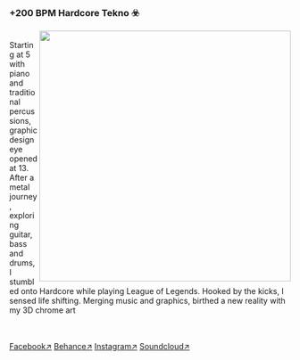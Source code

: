 ### +200 BPM Hardcore Tekno ☣️ 
<a href="https://www.instagram.com/bayremlikebayrem/" target="_blank"><img src="https://i.imgur.com/eKy5y6d.png" width=450 align="right"/></a>
<p align="left">
</br>
Starting at 5 with piano and traditional percussions, graphic design eye opened at 13. After a metal journey, exploring guitar, bass and drums, I stumbled onto Hardcore while playing League of Legends. Hooked by the kicks, I sensed life shifting. Merging music and graphics, birthed a new reality with my 3D chrome art</p></br>
</br>
<a href="https://www.facebook.com/HHHHHHHHHHHHHHHHHHHHHHHHHHHHHHHHHHHHHHHHHHHHHHHHXD/" target=”_blank”>Facebook↗</a>
<a href="https://behance.net/bayremtrabelsi" target=”_blank”>Behance↗</a>
<a href="https://www.instagram.com/bayremlikebayrem/" target=”_blank”>Instagram↗</a>
<a href="https://soundcloud.com/exod_starz" target=”_blank”>Soundcloud↗</a>

